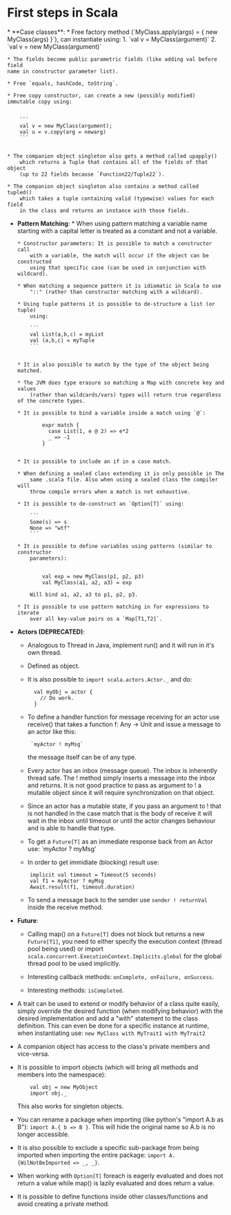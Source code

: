 <h1>First steps in Scala</h1>
* **Case classes**:
    * Free factory method (`MyClass.apply(args) = { new MyClass(args) }`), can instantiate using:
   		1. `val v = MyClass(argument)`
      	2. `val v = new MyClass(argument)`

    * The fields become public parametric fields (like adding val before field
    name in constructor parameter list).

    * Free `equals, hashCode, toString`.

    * Free copy constructor, can create a new (possibly modified) immutable copy using:

    
	    ```
	    val v = new MyClass(argument);
	    val u = v.copy(arg = newarg)
	    ```
          

    * The companion object singleton also gets a method called upapply()
        which returns a Tuple that contains all of the fields of that object
        (up to 22 fields because `Function22/Tuple22`).

    * The companion object singleton also contains a method called tupled()
        which takes a tuple containing valid (typewise) values for each field
        in the class and returns an instance with those fields.
        

* **Pattern Matching**:
      * When using pattern matching a variable name starting with a capital letter
          is treated as a constant and not a variable.

      * Constructor parameters: It is possible to match a constructor call
          with a variable, the match will occur if the object can be constructed
          using that specific case (can be used in conjunction with wildcard).

      * When matching a sequence pattern it is idiomatic in Scala to use
          "::" (rather than constructor matching with a wildcard).

      * Using tuple patterns it is possible to de-structure a list (or tuple)
          using:
          
          ```
          val List(a,b,c) = myList
          val (a,b,c) = myTuple
          ```
          

      * It is also possible to match by the type of the object being matched.

      * The JVM does type erasure so matching a Map with concrete key and values
          (rather than wildcards/vars) types will return true regardless of the concrete types.

      * It is possible to bind a variable inside a match using `@`:
             
              expr match {
                case List(1, e @ 2) => e*2
                _ => -1
              }
              

      * It is possible to include an if in a case match.

      * When defining a sealed class extending it is only possible in The
          same .scala file. Also when using a sealed class the compiler will
          throw compile errors when a match is not exhaustive.

      * It is possible to de-construct an `Option[T]` using:
          
          ```
          Some(s) => s
          None => "wtf"
          ```

      * It is possible to define variables using patterns (similar to constructor
          parameters):
          
              
              val exp = new MyClass(p1, p2, p3)
              val MyClass(a1, a2, a3) = exp
              
          Will bind a1, a2, a3 to p1, p2, p3.

      * It is possible to use pattern matching in for expressions to iterate
          over all key-value pairs os a `Map[T1,T2]`.

* **Actors (DEPRECATED)**:
  		
  	* Analogous to Thread in Java, implement run() and it will run in it's own
        thread.

   * Defined as object.
   
   * It is also possible to `import scala.actors.Actor._` and do:
   
	    ```
          val myObj = actor {
            // Do work.
          }
		```
		
   * To define a handler function for message receiving for an actor
        use receive() that takes a function f: Any -> Unit and issue a message
        to an actor like this:

          `myActor ! myMsg`

        the message itself can be of any type.

   * Every actor has an inbox (message queue). The inbox is inherently
        thread safe. The ! method simply inserts a message into the inbox
        and returns. It is not good practice to pass as argument to ! a
        mutable object since it will require synchronization on that object.

   * Since an actor has a mutable state, if you pass an argument to ! that
        is not handled in the case match that is the body of receive it will
        wait in the inbox until timeout or until the actor changes behaviour
        and is able to handle that type.

   * To get a `Future[T]` as an immediate response back from an Actor use:
          `myActor ? myMsg'
                    
   * In order to get immidiate (blocking) result use:
  
	```
  		implicit val timeout = Timeout(5 seconds)
  		val f1 = myActor ? myMsg
  		Await.result(f1, timeout.duration)
	```
	
	* To send a message back to the sender use `sender ! returnVal` inside the receive method.



* **Future**:

  * Calling map() on a `Future[T]` does not block but returns a new `Future[T1]`,
      you need to either specify the execution context (thread pool being used) or
      import `scala.concurrent.ExecutionContext.Implicits.global` for the global thread
      pool to be used implicitly.

  * Interesting callback methods: `onComplete, onFailure, onSuccess`.

  * Interesting methods: `isCompleted`.
  
          
* A trait can be used to extend or modify behavior of a class quite easily, simply
    override the desired function (when modifying behavior) with the desired implementation
    and add a "with" statement to the class definition. This can even be done for a specific
    instance at runtime, when instantiating use:
        `new MyClass with MyTrait1 with MyTrait2`

* A companion object has access to the class's private members and vice-versa.

* It is possible to import objects (which will bring all methods and members
    into the namespace):
	
	```
		val obj = new MyObject
		import obj._
	```
	
    This also works for singleton objects.
    
* You can rename a package when importing (like python's "import A.b as B"): `import A.{ b => B }`. This will hide the original name so A.b is no longer accessible.

* It is also possible to exclude a specific sub-package from being imported when importing the entire package: `import A.{WilNotBeImported => _, _}`.

* When working with `Option[T]` foreach is eagerly evaluated and does not return
    a value while map() is lazily evaluated and does return a value.
    
* It is possible to define functions inside other classes/functions and avoid creating a private method.


